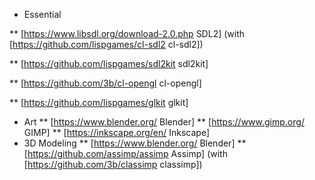 * Essential

** [https://www.libsdl.org/download-2.0.php SDL2] (with [https://github.com/lispgames/cl-sdl2 cl-sdl2])

** [https://github.com/lispgames/sdl2kit sdl2kit]

** [https://github.com/3b/cl-opengl cl-opengl]

** [https://github.com/lispgames/glkit glkit]
* Art
** [https://www.blender.org/ Blender]
** [https://www.gimp.org/ GIMP]
** [https://inkscape.org/en/ Inkscape]
* 3D Modeling
** [https://www.blender.org/ Blender]
** [https://github.com/assimp/assimp Assimp] (with [https://github.com/3b/classimp classimp])